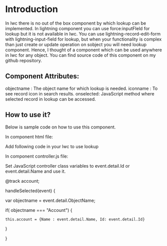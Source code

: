 # Introduction
In lwc there is no out of the box component by which lookup can be implemented. In lightning component you can use force:inputFIeld for lookup but it is not available in lwc. You can use lightning-record-edit-form with lightning-input-field for lookup, but when your functionality is complex than just create or update operation on sobject you will need lookup component. Hence, I thought of a component which can be used anywhere in lwc for any object. You can find source code of this component on my github repository.

## Component Attributes:
objectname : The object name for which lookup is needed.
iconname :  To see record icon in search results.
onselected: JavaScript method where selected record in lookup can be accessed.


## How to use it?

Below is sample code on how to use this component.

In component html file:

Add following code in your lwc to use lookup


 <c-lookup-lwc objectname="Contact" iconname="standard:contact" onselected = {handleSelected}></c-lookup-lwc>

In component controller.js file:

Set JavaScript controller class variables to event.detail.Id or event.detail.Name and use it.

@track account; 

handleSelected(event) {

  var objectname = event.detail.ObjectName;
 
  if( objectname === "Account") {

    this.account = {Name : event.detail.Name, Id: event.detail.Id}

  }

}
